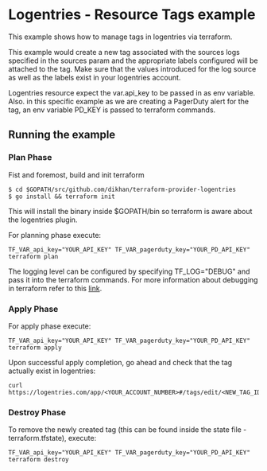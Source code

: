 # Logentries - Resource Tags example

This example shows how to manage tags in logentries via terraform.

This example would create a new tag associated with the sources logs specified in the sources param and the appropriate labels
configured will be attached to the tag. Make sure that the values introduced for the log source as well as the labels exist
in your logentries account.

Logentries resource expect the var.api_key to be passed in as env variable. Also. in this specific example as we are 
creating a PagerDuty alert for the tag, an env variable PD_KEY is passed to terraform commands.

## Running the example

### Plan Phase

Fist and foremost, build and init terraform

```
$ cd $GOPATH/src/github.com/dikhan/terraform-provider-logentries
$ go install && terraform init
```

This will install the binary inside $GOPATH/bin so terraform is aware about the logentries plugin.

For planning phase execute:

```
TF_VAR_api_key="YOUR_API_KEY" TF_VAR_pagerduty_key="YOUR_PD_API_KEY" terraform plan
```

The logging level can be configured by specifying TF_LOG="DEBUG" and pass it into the terraform commands. 
For more information about debugging in terraform refer to this [link](https://www.terraform.io/docs/internals/debugging.html).

### Apply Phase

For apply phase execute:

```
TF_VAR_api_key="YOUR_API_KEY" TF_VAR_pagerduty_key="YOUR_PD_API_KEY"  terraform apply
```

Upon successful apply completion, go ahead and check that the tag actually exist in logentries:

```
curl https://logentries.com/app/<YOUR_ACCOUNT_NUMBER>#/tags/edit/<NEW_TAG_ID>
```

### Destroy Phase

To remove the newly created tag (this can be found inside the state file - terraform.tfstate), execute:

```
TF_VAR_api_key="YOUR_API_KEY" TF_VAR_pagerduty_key="YOUR_PD_API_KEY"  terraform destroy
```

